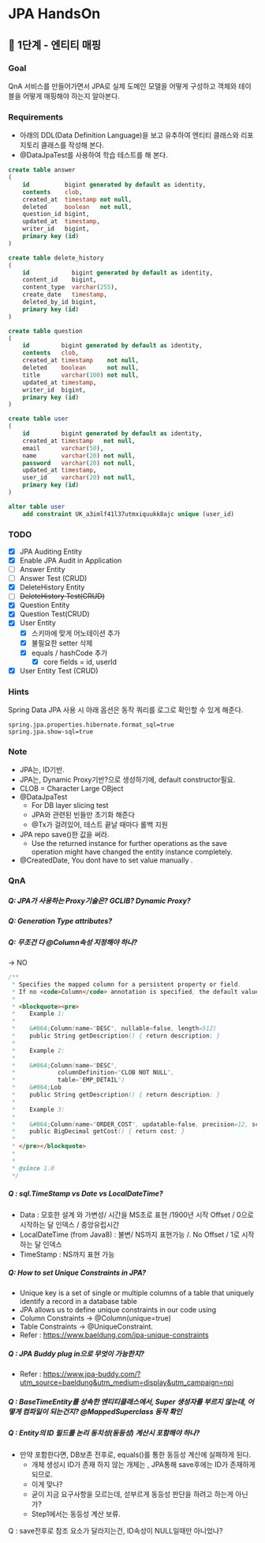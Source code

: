 # JPA HandsOn

## 🚀 1단계 - 엔티티 매핑

### Goal

QnA 서비스를 만들어가면서 JPA로 실제 도메인 모델을 어떻게 구성하고 객체와 테이블을 어떻게 매핑해야 하는지 알아본다.

### Requirements

* 아래의 DDL(Data Definition Language)을 보고 유추하여 엔티티 클래스와 리포지토리 클래스를 작성해 본다.
* @DataJpaTest를 사용하여 학습 테스트를 해 본다.

```sql
create table answer
(
    id          bigint generated by default as identity,
    contents    clob,
    created_at  timestamp not null,
    deleted     boolean   not null,
    question_id bigint,
    updated_at  timestamp,
    writer_id   bigint,
    primary key (id)
)

create table delete_history
(
    id            bigint generated by default as identity,
    content_id    bigint,
    content_type  varchar(255),
    create_date   timestamp,
    deleted_by_id bigint,
    primary key (id)
)

create table question
(
    id         bigint generated by default as identity,
    contents   clob,
    created_at timestamp    not null,
    deleted    boolean      not null,
    title      varchar(100) not null,
    updated_at timestamp,
    writer_id  bigint,
    primary key (id)
)

create table user
(
    id         bigint generated by default as identity,
    created_at timestamp   not null,
    email      varchar(50),
    name       varchar(20) not null,
    password   varchar(20) not null,
    updated_at timestamp,
    user_id    varchar(20) not null,
    primary key (id)
)

alter table user
    add constraint UK_a3imlf41l37utmxiquukk8ajc unique (user_id)


```

### TODO
- [x] JPA Auditing Entity
- [x] Enable JPA Audit in Application 
- [ ] Answer Entity
- [ ] Answer Test (CRUD)
- [x] DeleteHistory Entity
- [ ] ~~DeleteHistory Test(CRUD)~~
- [x] Question Entity
- [x] Question Test(CRUD)
- [x] User Entity
	- [x] 스키마에 맞게 어노테이션 추가
	- [x] 불필요한 setter 삭제
	- [x] equals / hashCode 추가
		- [x] core fields = id, userId
- [x] User Entity Test (CRUD)

### Hints

Spring Data JPA 사용 시 아래 옵션은 동작 쿼리를 로그로 확인할 수 있게 해준다.

```
spring.jpa.properties.hibernate.format_sql=true
spring.jpa.show-sql=true
```


### Note

* JPA는, ID기반.
* JPA는, Dynamic Proxy기반?으로 생성하기에, default constructor필요.
* CLOB = Character Large OBject
* @DataJpaTest
	* For DB layer slicing test
	* JPA와 관련된 빈들만 초기화 해준다
	* @Tx가 걸려있어, 테스트 끝날 때마다 롤백 지원
* JPA repo save()한 값을 써라.
	* Use the returned instance for further operations as the save operation might have changed the entity instance completely.
* @CreatedDate, You dont have to set value manually .

### QnA

##### Q: JPA가 사용하는 Proxy기술은? GCLIB? Dynamic Proxy?

##### Q: Generation Type attributes?

##### Q: 무조건 다 @Column속성 지정해야 하나?
->  NO
```java
/**
 * Specifies the mapped column for a persistent property or field.
 * If no <code>Column</code> annotation is specified, the default values apply.
 *
 * <blockquote><pre>
 *    Example 1:
 *
 *    &#064;Column(name="DESC", nullable=false, length=512)
 *    public String getDescription() { return description; }
 *
 *    Example 2:
 *
 *    &#064;Column(name="DESC",
 *            columnDefinition="CLOB NOT NULL",
 *            table="EMP_DETAIL")
 *    &#064;Lob
 *    public String getDescription() { return description; }
 *
 *    Example 3:
 *
 *    &#064;Column(name="ORDER_COST", updatable=false, precision=12, scale=2)
 *    public BigDecimal getCost() { return cost; }
 *
 * </pre></blockquote>
 *
 *
 * @since 1.0
 */ 
```

##### Q : sql.TimeStamp vs Date vs LocalDateTime?
- Data : 모호한 설계 와 가변성/ 시간을 MS초로 표현 /1900년 시작 Offset / 0으로 시작하는 달 인덱스 / 중앙유럽시간
- LocalDateTime (from Java8) : 불변/ NS까지 표현가능 /. No Offset / 1로 시작하는 달 인덱스
- TimeStamp : NS까지 표현 가능


##### Q: How to set Unique Constraints in JPA?
- Unique key is a set of single or multiple columns of a table that uniquely identify a record in a database table
- JPA allows us to define unique constraints in our code using 
- Column Constraints -> @Column(unique=true) 
- Table Constraints -> @UniqueConstraint. 
- Refer : https://www.baeldung.com/jpa-unique-constraints

##### Q : JPA Buddy plug in으로 무엇이 가능한지?
- Refer : https://www.jpa-buddy.com/?utm_source=baeldung&utm_medium=display&utm_campaign=npi

##### Q : 	BaseTimeEntity를 상속한 엔티티클래스에서, Super 생성자를 부르지 않는데,  어떻게 컴파일이 되는건지? @MappedSuperclass 동작 확인

##### Q : Entity의 ID 필드를 논리 동치성(동등성) 계산시 포함해야 하나?
- 만약 포함한다면, DB보존 전후로, equals()를 통한 동등성 계산에 실패하게 된다.
	- 개체 생성시 ID가 존재 하지 않는 개체는 , JPA통해 save후에는 ID가 존재하게 되므로.
	- 이게 맞나?
	- 굳이 지금 요구사항을 모르는데, 섣부르게 동등성 판단을 하려고 하는게 아닌가?
	- Step1에서는 동등성 계산 보류.

Q : save전후로 참조 요소가 달라지는건, ID속성이 NULL일때만 아니었나? 
